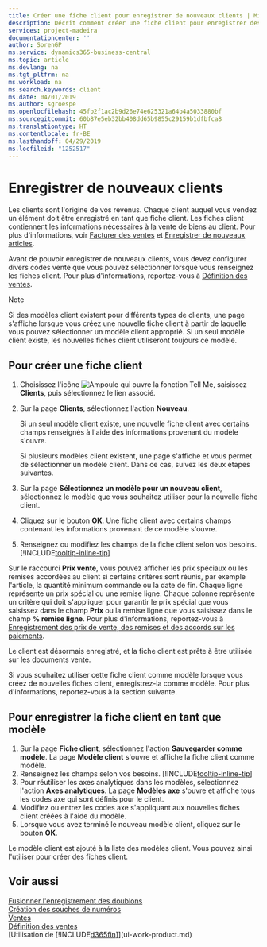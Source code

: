 ```yaml
---
title: Créer une fiche client pour enregistrer de nouveaux clients | Microsoft Docs
description: Décrit comment créer une fiche client pour enregistrer des informations sur chaque nouveau client ou client auquel vous vendez.
services: project-madeira
documentationcenter: ''
author: SorenGP
ms.service: dynamics365-business-central
ms.topic: article
ms.devlang: na
ms.tgt_pltfrm: na
ms.workload: na
ms.search.keywords: client
ms.date: 04/01/2019
ms.author: sgroespe
ms.openlocfilehash: 45fb2f1ac2b9d26e74e625321a64b4a5033880bf
ms.sourcegitcommit: 60b87e5eb32bb408dd65b9855c29159b1dfbfca8
ms.translationtype: HT
ms.contentlocale: fr-BE
ms.lasthandoff: 04/29/2019
ms.locfileid: "1252517"
---
```

# <a name="register-new-customers"></a>Enregistrer de nouveaux clients
Les clients sont l'origine de vos revenus. Chaque client auquel vous vendez un élément doit être enregistré en tant que fiche client. Les fiches client contiennent les informations nécessaires à la vente de biens au client. Pour plus d'informations, voir [Facturer des ventes](sales-how-invoice-sales.md) et [Enregistrer de nouveaux articles](inventory-how-register-new-items.md).  

Avant de pouvoir enregistrer de nouveaux clients, vous devez configurer divers codes vente que vous pouvez sélectionner lorsque vous renseignez les fiches client. Pour plus d'informations, reportez-vous à [Définition des ventes](sales-setup-sales.md).

> [!NOTE]  
>   Si des modèles client existent pour différents types de clients, une page s'affiche lorsque vous créez une nouvelle fiche client à partir de laquelle vous pouvez sélectionner un modèle client approprié. Si un seul modèle client existe, les nouvelles fiches client utiliseront toujours ce modèle.

## <a name="to-create-a-new-customer-card"></a>Pour créer une fiche client
1. Choisissez l'icône ![Ampoule qui ouvre la fonction Tell Me](media/ui-search/search_small.png "Dites-moi ce que vous voulez faire"), saisissez **Clients**, puis sélectionnez le lien associé.  
2. Sur la page **Clients**, sélectionnez l'action **Nouveau**.

    Si un seul modèle client existe, une nouvelle fiche client avec certains champs renseignés à l'aide des informations provenant du modèle s'ouvre.

    Si plusieurs modèles client existent, une page s'affiche et vous permet de sélectionner un modèle client. Dans ce cas, suivez les deux étapes suivantes.
3. Sur la page **Sélectionnez un modèle pour un nouveau client**, sélectionnez le modèle que vous souhaitez utiliser pour la nouvelle fiche client.
4. Cliquez sur le bouton **OK**. Une fiche client avec certains champs contenant les informations provenant de ce modèle s'ouvre.  
5. Renseignez ou modifiez les champs de la fiche client selon vos besoins. [!INCLUDE[tooltip-inline-tip](includes/tooltip-inline-tip_md.md)]

Sur le raccourci **Prix vente**, vous pouvez afficher les prix spéciaux ou les remises accordées au client si certains critères sont réunis, par exemple l'article, la quantité minimum commande ou la date de fin. Chaque ligne représente un prix spécial ou une remise ligne. Chaque colonne représente un critère qui doit s'appliquer pour garantir le prix spécial que vous saisissez dans le champ **Prix** ou la remise ligne que vous saisissez dans le champ **% remise ligne**. Pour plus d'informations, reportez-vous à [Enregistrement des prix de vente, des remises et des accords sur les paiements](sales-how-record-sales-price-discount-payment-agreements.md).

Le client est désormais enregistré, et la fiche client est prête à être utilisée sur les documents vente.

Si vous souhaitez utiliser cette fiche client comme modèle lorsque vous créez de nouvelles fiches client, enregistrez-la comme modèle. Pour plus d'informations, reportez-vous à la section suivante.

## <a name="to-save-the-customer-card-as-a-template"></a>Pour enregistrer la fiche client en tant que modèle
1. Sur la page **Fiche client**, sélectionnez l'action **Sauvegarder comme modèle**. La page **Modèle client** s'ouvre et affiche la fiche client comme modèle.
2. Renseignez les champs selon vos besoins. [!INCLUDE[tooltip-inline-tip](includes/tooltip-inline-tip_md.md)]
3. Pour réutiliser les axes analytiques dans les modèles, sélectionnez l'action **Axes analytiques**. La page **Modèles axe** s'ouvre et affiche tous les codes axe qui sont définis pour le client.
4. Modifiez ou entrez les codes axe s'appliquant aux nouvelles fiches client créées à l'aide du modèle.  
5. Lorsque vous avez terminé le nouveau modèle client, cliquez sur le bouton **OK**.

Le modèle client est ajouté à la liste des modèles client. Vous pouvez ainsi l'utiliser pour créer des fiches client.

## <a name="see-also"></a>Voir aussi
[Fusionner l'enregistrement des doublons](sales-how-merge-duplicate-records.md)  
[Création des souches de numéros](ui-create-number-series.md)  
[Ventes](sales-manage-sales.md)    
[Définition des ventes](sales-setup-sales.md)    
[Utilisation de [!INCLUDE[d365fin](includes/d365fin_md.md)]](ui-work-product.md)

